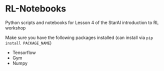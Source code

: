 # RL-Notebooks
Python scripts and notebooks for Lesson 4 of the StarAI introduction to RL workshop

Make sure you have the following packages installed (can install via `pip install PACKAGE_NAME`)
- Tensorflow
- Gym
- Numpy
